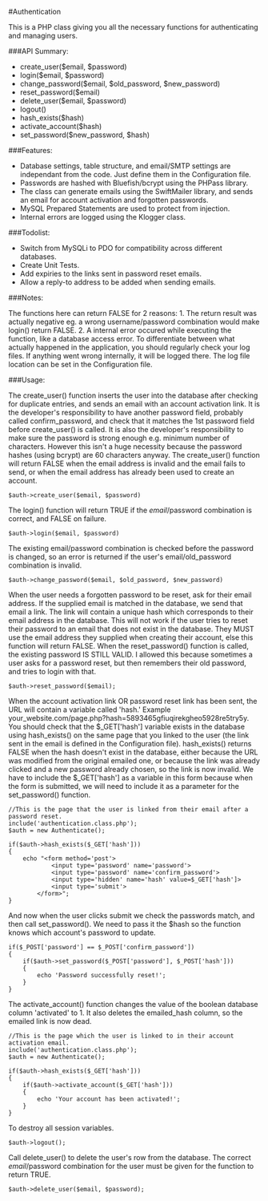 #Authentication

This is a PHP class giving you all the necessary functions for authenticating and managing users.

###API Summary:

- create_user($email, $password)
- login($email, $password)
- change_password($email, $old_password, $new_password)
- reset_password($email)
- delete_user($email, $password)
- logout()
- hash_exists($hash)
- activate_account($hash)
- set_password($new_password, $hash)

###Features:

- Database settings, table structure, and email/SMTP settings are independant from the code. Just define them in the Configuration file.
- Passwords are hashed with Bluefish/bcrypt using the PHPass library.
- The class can generate emails using the SwiftMailer library, and sends an email for account activation and forgotten passwords.
- MySQL Prepared Statements are used to protect from injection.
- Internal errors are logged using the Klogger class.

###Todolist:
- Switch from MySQLi to PDO for compatibility across different databases.
- Create Unit Tests.
- Add expiries to the links sent in password reset emails.
- Allow a reply-to address to be added when sending emails.

###Notes:

The functions here can return FALSE for 2 reasons:
    1. The return result was actually negative eg. a wrong username/password combination would make login() return FALSE.
    2. A internal error occured while executing the function, like a database access error.
To differentiate between what actually happened in the application, you should regularly check your log files.  If anything went wrong internally, it will be logged there.
The log file location can be set in the Configuration file.

###Usage:

The create_user() function inserts the user into the database after checking for duplicate entries, and sends an email with an account activation link.
It is the developer's responsibility to have another password field, probably called confirm_password, and check that it matches the 1st password field before create_user() is called.
It is also the developer's responsibility to make sure the password is strong enough e.g. minimum number of characters. However this isn't a huge necessity because the password hashes (using bcrypt) are 60 characters anyway.
The create_user() function will return FALSE when the email address is invalid and the email fails to send, or when the email address has already been used to create an account.

    $auth->create_user($email, $password)

The login() function will return TRUE if the $email/$password combination is correct, and FALSE on failure.

    $auth->login($email, $password)

The existing email/password combination is checked before the password is changed, so an error is returned if the user's email/old_password combination is invalid.

    $auth->change_password($email, $old_password, $new_password)

When the user needs a forgotten password to be reset, ask for their email address. If the supplied email is matched in the database, we send that email a link. The link will contain a unique hash which corresponds to their email address in the database.
This will not work if the user tries to reset their password to an email that does not exist in the database. They MUST use the email address they supplied when creating their account, else this function will return FALSE.
When the reset_password() function is called, the existing password IS STILL VALID. I allowed this because sometimes a user asks for a password reset, but then remembers their old password, and tries to login with that.

    $auth->reset_password($email);

When the account activation link OR password reset link has been sent, the URL will contain a variable called 'hash.' Example your_website.com/page.php?hash=5893465gfiuqirekgheo5928re5try5y.
You should check that the $_GET['hash'] variable exists in the database using hash_exists() on the same page that you linked to the user (the link sent in the email is defined in the Configuration file).
hash_exists() returns FALSE when the hash doesn't exist in the database, either because the URL was modified from the original emailed one, or because the link was already clicked and a new password already chosen, so the link is now invalid. We have to include the $_GET['hash'] as a variable in this form because when the form is submitted, we will need to include it as a parameter for the set_password() function.

    //This is the page that the user is linked from their email after a password reset.
    include('authentication.class.php');
    $auth = new Authenticate();

    if($auth->hash_exists($_GET['hash']))
    {
        echo "<form method='post'>
                <input type='password' name='password'>
                <input type='password' name='confirm_password'>
                <input type='hidden' name='hash' value=$_GET['hash']>
                <input type='submit'>
            </form>";
    }

And now when the user clicks submit we check the passwords match, and then call set_password(). We need to pass it the $hash so the function knows which account's password to update.

    if($_POST['password'] == $_POST['confirm_password'])
    {
        if($auth->set_password($_POST['password'], $_POST['hash']))
        {
            echo 'Password successfully reset!';
        }
    }

The activate_account() function changes the value of the boolean database column 'activated' to 1. It also deletes the emailed_hash column, so the emailed link is now dead.

    //This is the page which the user is linked to in their account activation email.
    include('authentication.class.php');
    $auth = new Authenticate();

    if($auth->hash_exists($_GET['hash']))
    {
        if($auth->activate_account($_GET['hash']))
        {
            echo 'Your account has been activated!';
        }
    }

To destroy all session variables.

    $auth->logout();

Call delete_user() to delete the user's row from the database. The correct $email/$password combination for the user must be given for the function to return TRUE.

    $auth->delete_user($email, $password);
